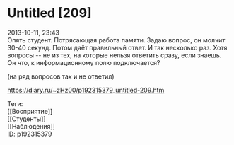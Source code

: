 Untitled [209]
===============

   
 2013-10-11, 23:43   
  Опять студент. Потрясающая работа памяти. Задаю вопрос, он молчит 30-40 секунд. Потом даёт правильный ответ. И так несколько раз. Хотя вопросы -- не из тех, на которые нельзя ответить сразу, если знаешь. Он что, к информационному полю подключается?   
   
 (на ряд вопросов так и не ответил)   
    
 <https://diary.ru/~zHz00/p192315379_untitled-209.htm>   
   
 Теги:   
 [[Восприятие]]   
 [[Студенты]]   
 [[Наблюдения]]   
 ID: p192315379